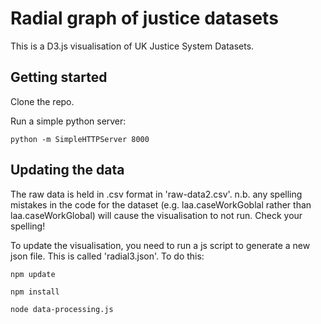 # Radial graph of justice datasets

This is a D3.js visualisation of UK Justice System Datasets.

## Getting started

Clone the repo.

Run a simple python server:
```
python -m SimpleHTTPServer 8000
```


## Updating the data

The raw data is held in .csv format in 'raw-data2.csv'. n.b. any spelling mistakes in the code for the dataset (e.g. laa.caseWorkGoblal rather than laa.caseWorkGlobal) will cause the visualisation to not run. Check your spelling!

To update the visualisation, you need to run a js script to generate a new json file. This is called 'radial3.json'. To do this:

```
npm update
```

```
npm install
```

```
node data-processing.js
```
